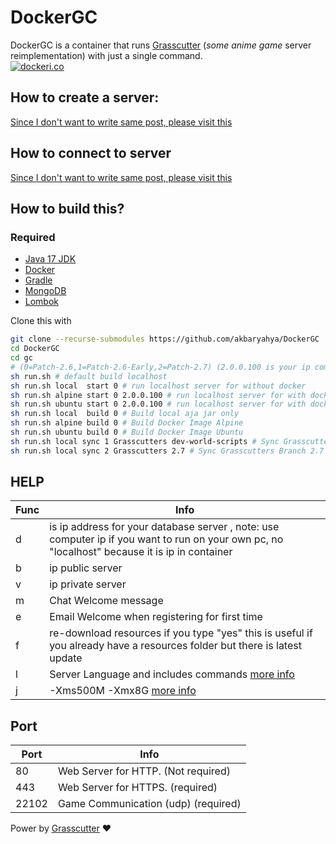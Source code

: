 # DockerGC
DockerGC is a container that runs [Grasscutter](https://github.com/Melledy/Grasscutter) (*some anime game* server reimplementation) with just a single command.<br>
[![dockeri.co](https://dockeri.co/image/siakbary/dockergc)](https://hub.docker.com/r/siakbary/dockergc)
## How to create a server:
[Since I don't want to write same post, please visit this](https://game.yuuki.me/posts/how-to-make-server)

## How to connect to server
[Since I don't want to write same post, please visit this](https://game.yuuki.me/posts/how-connect)

## How to build this?
### Required
- [Java 17 JDK](https://adoptium.net/temurin/releases) 
- [Docker](https://docs.docker.com/engine/install/)
- [Gradle](https://gradle.org/install/)
- [MongoDB](https://www.mongodb.com/try/download/community)
- [Lombok](https://stackoverflow.com/questions/67899014/vs-code-did-not-recognize-lombok)

Clone this with
```sh
git clone --recurse-submodules https://github.com/akbaryahya/DockerGC
cd DockerGC
cd gc
# (0=Patch-2.6,1=Patch-2.6-Early,2=Patch-2.7) (2.0.0.100 is your ip computer, make sure you have mongodb installed)
sh run.sh # default build localhost
sh run.sh local  start 0 # run localhost server for without docker
sh run.sh alpine start 0 2.0.0.100 # run localhost server for with docker alpine 
sh run.sh ubuntu start 0 2.0.0.100 # run localhost server for with docker ubuntu
sh run.sh local  build 0 # Build local aja jar only
sh run.sh alpine build 0 # Build Docker Image Alpine
sh run.sh ubuntu build 0 # Build Docker Image Ubuntu
sh run.sh local sync 1 Grasscutters dev-world-scripts # Sync Grasscutters Branch dev-world-scripts to Patch-2.6-Early
sh run.sh local sync 2 Grasscutters 2.7 # Sync Grasscutters Branch 2.7 to Patch-2.7
```
## HELP
| Func | Info |
| ------ | ------ |
| d | is ip address for your database server , note: use computer ip if you want to run on your own pc, no "localhost" because it is ip in container |
| b | ip public server |
| v | ip private server |
| m | Chat Welcome message |
| e | Email Welcome when registering for first time |
| f | re-download resources if you type "yes" this is useful if you already have a resources folder but there is latest update |
| l | Server Language and includes commands [more info](https://github.com/Grasscutters/Grasscutter/tree/development/src/main/resources/languages) |
| j | -Xms500M -Xmx8G [more info](https://www.baeldung.com/ops/docker-jvm-heap-size) |

## Port
| Port | Info |
| ------ | ------ |
| 80 | Web Server for HTTP. (Not required) |
| 443 | Web Server for HTTPS. (required) |
| 22102 | Game Communication (udp) (required) |

Power by [Grasscutter](https://github.com/Melledy/Grasscutter) ❤️